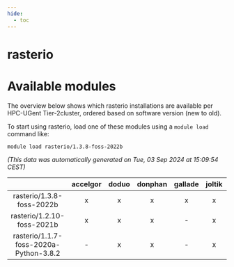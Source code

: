 ```yaml
---
hide:
  - toc
---
```


rasterio
========

# Available modules


The overview below shows which rasterio installations are available per HPC-UGent Tier-2cluster, ordered based on software version (new to old).

To start using rasterio, load one of these modules using a `module load` command like:

```shell
module load rasterio/1.3.8-foss-2022b
```

*(This data was automatically generated on Tue, 03 Sep 2024 at 15:09:54 CEST)*  

| |accelgor|doduo|donphan|gallade|joltik|shinx|skitty|
| :---: | :---: | :---: | :---: | :---: | :---: | :---: | :---: |
|rasterio/1.3.8-foss-2022b|x|x|x|x|x|-|x|
|rasterio/1.2.10-foss-2021b|x|x|x|-|x|-|x|
|rasterio/1.1.7-foss-2020a-Python-3.8.2|-|x|x|-|x|-|x|
